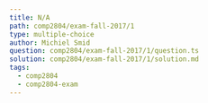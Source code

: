 ```yaml
---
title: N/A
path: comp2804/exam-fall-2017/1
type: multiple-choice
author: Michiel Smid
question: comp2804/exam-fall-2017/1/question.ts
solution: comp2804/exam-fall-2017/1/solution.md
tags:
  - comp2804
  - comp2804-exam
---
```

